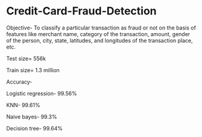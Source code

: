 # Credit-Card-Fraud-Detection
Objective- To classify a particular transaction as fraud or not on the basis of features like merchant name, category of the transaction, amount, gender of the person, city, state, latitudes, and longitudes of the transaction place, etc.

Test size= 556k

Train size= 1.3 million

Accuracy-

Logistic regression- 99.56%

KNN- 99.61%

Naive bayes- 99.3%

Decision tree- 99.64%
